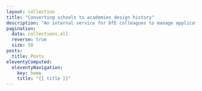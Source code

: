 ```yaml
---
layout: collection
title: "Converting schools to academies design history"
description: "An internal service for DfE colleagues to manage applications from schools applying to become academies."
pagination:
  data: collections.all
  reverse: true
  size: 50
posts:
  title: Posts
eleventyComputed:
  eleventyNavigation:
    key: home
    title: "{{ title }}"
---
```

